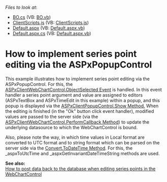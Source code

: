 <!-- default file list -->
*Files to look at*:

* [BO.cs](./CS/WebSite/App_Code/BO.cs) (VB: [BO.vb](./VB/WebSite/App_Code/BO.vb))
* [ClientScripts.js](./CS/WebSite/ClientScripts.js) (VB: [ClientScripts.js](./VB/WebSite/ClientScripts.js))
* [Default.aspx](./CS/WebSite/Default.aspx) (VB: [Default.aspx.vb](./VB/WebSite/Default.aspx.vb))
* [Default.aspx.cs](./CS/WebSite/Default.aspx.cs) (VB: [Default.aspx.vb](./VB/WebSite/Default.aspx.vb))
<!-- default file list end -->
# How to implement series point editing via the ASPxPopupControl


<p>This example illustrates how to implement series point editing via the ASPxPopupControl. For this, the <a href="http://documentation.devexpress.com/#XtraCharts/DevExpressXtraChartsWebScriptsASPxClientWebChartControl_ObjectSelectedtopic"><u>ASPxClientWebChartControl.ObjectSelected Event</u></a> is handled. In this event handler a series point argument and value are assigned to editors (ASPxTextBox and ASPxTimeEdit in this example) within a popup, and this popup is displayed via the <a href="http://documentation.devexpress.com/#AspNet/DevExpressWebASPxPopupControlScriptsASPxClientPopupControl_Showtopic"><u>ASPxClientPopupControl.Show Method</u></a><u>.</u> When the editing is finished (in the "Ok" button click event handler), modified values are passed to the server side (via the <a href="http://documentation.devexpress.com/#XtraCharts/DevExpressXtraChartsWebScriptsASPxClientWebChartControl_PerformCallbacktopic"><u>ASPxClientWebChartControl.PerformCallback Method</u></a>) to update the underlying datasource to which the WebChartControl is bound.</p><p>Also, please note the way, in which time values in Local format are converted to UTC format and to string format which can be parsed on the server side via the <a href="http://msdn.microsoft.com/en-us/library/9xk1h71t.aspx"><u>Convert.ToDateTime Method</u></a>. For this, the _aspxToUtcTime and _aspxGetInvariantDateTimeString methods are used.</p><p><strong>See also:</strong><br />
<a href="https://www.devexpress.com/Support/Center/p/E2466">How to post data back to the database when editing series points in the WebChartControl</a></p>

<br/>


